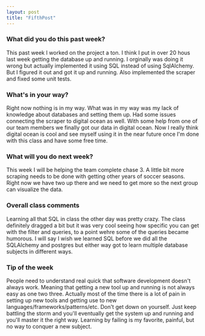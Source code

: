 ```yaml
---
layout: post
title: "FifthPost"
---
```


### What did you do this past week?

This past week I worked on the project a ton. I think I put in over 20 hous last week getting the database up and running. I orginally was doing it wrong but actually implemented it using SQL instead of using SqlAlchemy. But I figured it out and got it up and running. Also implemented the scraper and fixed some unit tests. 

### What's in your way?

Right now nothing is in my way. What was in my way was my lack of knowledge about databases and setting them up. Had some issues connecting the scraper to digital ocean as well. With some help from one of our team members we finally got our data in digital ocean. Now I really think digital ocean is cool and see myself using it in the near future once I'm done with this class and have some free time. 

### What will you do next week?

This week I will be helping the team complete chase 3. A little bit more scraping needs to be done with getting other years of soccer seasons. Right now we have two up there and we need to get more so the next group can visualize the data. 

### Overall class comments

Learning all that SQL in class the other day was pretty crazy. The class definitely dragged a bit but it was very cool seeing how specific you can get with the filter and queries, to a point wehre some of the queries became humorous. I will say I wish we learned SQL before we did all the SQLAlchemy and postgres but either way got to learn multiple database subjects in different ways. 

### Tip of the week

People need to understand real quick that software development doesn't always work. Meaning that getting a new tool up and running is not always easy as one two three. Actually most of the time there is a lot of pain in setting up new tools and getting use to new languages/frameworks/patterns/etc. Don't get down on yourself. Just keep battling the storm and you'll eventually get the system up and running and you'll master it the right way. Learning by failing is my favorite, painful, but no way to conquer a new subject. 
